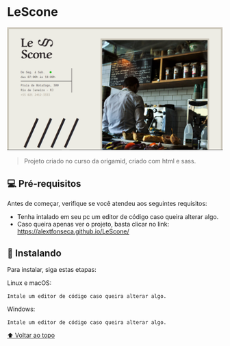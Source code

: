 # LeScone

<img src="img/projeto.png" alt="foto do projeto">

> Projeto criado no curso da origamid, criado com html e sass.

## 💻 Pré-requisitos

Antes de começar, verifique se você atendeu aos seguintes requisitos:

<!---Estes são apenas requisitos de exemplo. Adicionar, duplicar ou remover conforme necessário--->

- Tenha intalado em seu pc um editor de código caso queira alterar algo.
- Caso queira apenas ver o projeto, basta clicar no link: https://alextfonseca.github.io/LeScone/

## 🚀 Instalando

Para instalar, siga estas etapas:

Linux e macOS:

```
Intale um editor de código caso queira alterar algo.
```

Windows:

```
Intale um editor de código caso queira alterar algo.
```

[⬆ Voltar ao topo](#LeScone)<br>
